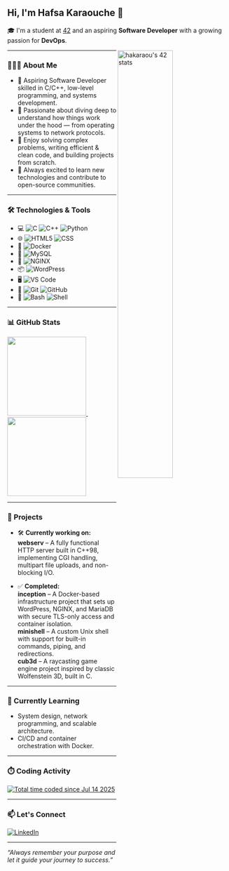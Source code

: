 ## Hi, I'm Hafsa Karaouche 👋

🎓 I'm a student at [42](https://42.fr/) and an aspiring **Software Developer** with a growing passion for **DevOps**.

<a href="https://github.com/oakoudad/badge42">
  <img align="right" width="50%" src="https://badge.mediaplus.ma/greenbinary/hakaraou" alt="hakaraou's 42 stats" />
</a>

---

### 👩🏻‍💻 About Me

- 🚀 Aspiring Software Developer skilled in C/C++, low-level programming, and systems development.
- 🧠 Passionate about diving deep to understand how things work under the hood — from operating systems to network protocols.
- 🔧 Enjoy solving complex problems, writing efficient & clean code, and building projects from scratch.
- 🌱 Always excited to learn new technologies and contribute to open-source communities.

---

### 🛠️ Technologies & Tools

- 💻 ![C](https://img.shields.io/badge/-C-333333?style=flat&logo=c) ![C++](https://img.shields.io/badge/-C++-00599C?style=flat&logo=c%2B%2B&logoColor=white) ![Python](https://img.shields.io/badge/-Python-3776AB?style=flat&logo=python&logoColor=white) 
- 🌐 ![HTML5](https://img.shields.io/badge/-HTML5-E34F26?style=flat&logo=html5&logoColor=white) ![CSS](https://img.shields.io/badge/-CSS3-1572B6?style=flat&logo=css3&logoColor=white)
- 🐳 ![Docker](https://img.shields.io/badge/-Docker-2496ED?style=flat&logo=docker&logoColor=white)  
- 🐬 ![MySQL](https://img.shields.io/badge/-MySQL-4479A1?style=flat&logo=mysql&logoColor=white)  
- 🚦 ![NGINX](https://img.shields.io/badge/-NGINX-009639?style=flat&logo=nginx&logoColor=white)  
- 📦 ![WordPress](https://img.shields.io/badge/-WordPress-21759B?style=flat&logo=wordpress&logoColor=white)  
- 🖥️ ![VS Code](https://img.shields.io/badge/-VS%20Code-007ACC?style=flat&logo=visual-studio-code&logoColor=white)  
- 🔧 ![Git](https://img.shields.io/badge/-Git-F05032?style=flat&logo=git&logoColor=white) ![GitHub](https://img.shields.io/badge/-GitHub-181717?style=flat&logo=github&logoColor=white)
- 🐚 ![Bash](https://img.shields.io/badge/-Bash-4EAA25?style=flat&logo=gnu-bash&logoColor=white) ![Shell](https://img.shields.io/badge/-Shell-121011?style=flat&logo=gnu-bash&logoColor=white)

---

### 📊 GitHub Stats

<a href="https://github.com/Hakaraou">
  <img height="180em" src="https://github-readme-stats.vercel.app/api?username=Hakaraou&theme=merko&show_icons=true" />
</a>
&nbsp;&nbsp;&nbsp;&nbsp;&nbsp;
<a href="https://github.com/Hakaraou">
  <img height="180em" src="https://github-readme-stats.vercel.app/api/top-langs/?username=Hakaraou&theme=merko&layout=compact" />
</a>

---

### 🚀 Projects

- 🛠️ **Currently working on:**  
  **webserv** – A fully functional HTTP server built in C++98, implementing CGI handling, multipart file uploads, and non-blocking I/O.

- ✅ **Completed:**  
  **inception** – A Docker-based infrastructure project that sets up WordPress, NGINX, and MariaDB with secure TLS-only access and container isolation.  
  **minishell** – A custom Unix shell with support for built-in commands, piping, and redirections.  
  **cub3d** – A raycasting game engine project inspired by classic Wolfenstein 3D, built in C.

---

### 🌱 Currently Learning

- System design, network programming, and scalable architecture.
- CI/CD and container orchestration with Docker.

---

### ⏱️ Coding Activity

<a href="https://wakatime.com/@fdcab04d-2093-4856-9148-73db9fe9c35e">
  <img src="https://wakatime.com/badge/user/fdcab04d-2093-4856-9148-73db9fe9c35e.svg" alt="Total time coded since Jul 14 2025" />
</a>

---

### 📫 Let's Connect

[![LinkedIn](https://img.shields.io/badge/-Hafsa%20Karaouche-blue?style=flat-square&logo=Linkedin&logoColor=white&link=https://www.linkedin.com/in/hafsa-karaouche/)](https://www.linkedin.com/in/hafsa-karaouche/)

---

_“Always remember your purpose and let it guide your journey to success.”_
